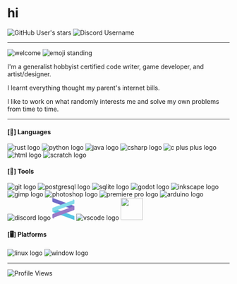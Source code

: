 # hi

![GitHub User's stars](https://img.shields.io/github/stars/Multirious?style=for-the-badge&logo=github)
![Discord Username](https://img.shields.io/badge/Username-multirious-7289da?style=for-the-badge&logo=discord&logoColor=white)

---

<img src="https://i.pinimg.com/originals/be/b5/41/beb541eeb1ee06ba00ef55d5baa60773.gif" alt="welcome" width=20% /> <img src="https://github.com/Multirious/Multirious/assets/77918086/626e2dcd-6f3a-4b14-afee-151a70d61fe9)" alt="emoji standing" width=20% />

I'm a generalist hobbyist certified code writer, game developer, and artist/designer.

I learnt everything thought my parent's internet bills.

I like to work on what randomly interests me and solve my own problems from time to time.

---

#### [📝] Languages

<img src="https://www.rust-lang.org/logos/rust-logo-128x128.png" alt="rust logo" width=50 height=50 /> <img src="https://cdn.jsdelivr.net/gh/devicons/devicon/icons/python/python-original.svg" alt="python logo" width=50 height=50 />
<img src="https://cdn.jsdelivr.net/gh/devicons/devicon/icons/java/java-original.svg" alt="java logo" width=50 height=50 />
<img src="https://cdn.jsdelivr.net/gh/devicons/devicon/icons/csharp/csharp-original.svg" alt="csharp logo" width=50 height=50 />
<img src="https://cdn.jsdelivr.net/gh/devicons/devicon/icons/cplusplus/cplusplus-original.svg" alt="c plus plus logo" width=50 height=50 />
<img src="https://cdn.jsdelivr.net/gh/devicons/devicon/icons/html5/html5-original.svg" alt="html logo" width=50 height=50 />
<img src="https://cdn.worldvectorlogo.com/logos/scratch-cat.svg" alt="scratch logo" width=50 height=50 />

#### [🧰] Tools
<img src="https://cdn.jsdelivr.net/gh/devicons/devicon/icons/git/git-original.svg" alt="git logo" width=50 height=50 /> <img src="https://cdn.jsdelivr.net/gh/devicons/devicon/icons/postgresql/postgresql-plain.svg" alt="postgresql logo" width=50 height=50 />
<img src="https://cdn.jsdelivr.net/gh/devicons/devicon/icons/sqlite/sqlite-original.svg" alt="sqlite logo" width=50 height=50 />
<img src="https://cdn.jsdelivr.net/gh/devicons/devicon/icons/godot/godot-original.svg" alt="godot logo" width=50 height=50 />
<img src="https://cdn.jsdelivr.net/gh/devicons/devicon/icons/inkscape/inkscape-original.svg" alt="inkscape logo" width=50 height=50 />
<img src="https://cdn.jsdelivr.net/gh/devicons/devicon/icons/gimp/gimp-original.svg" alt="gimp logo" width=50 height=50 />
<img src="https://cdn.jsdelivr.net/gh/devicons/devicon/icons/photoshop/photoshop-plain.svg" alt="photoshop logo" width=50 height=50 />
<img src="https://cdn.jsdelivr.net/gh/devicons/devicon/icons/premierepro/premierepro-plain.svg" alt="premiere pro logo" width=50 height=50 />
<img src="https://cdn.jsdelivr.net/gh/devicons/devicon/icons/arduino/arduino-original.svg" alt="arduino logo" width=50 height=50 />
<img src="https://cdn.worldvectorlogo.com/logos/discord-6.svg" alt="discord logo" width=50 height=50 />
<img src="https://github.com/helix-editor/helix/blob/master/logo.svg" alt="helix editor logo" width=50 height=50 />
<img src="https://cdn.jsdelivr.net/gh/devicons/devicon/icons/vscode/vscode-original.svg" alt="vscode logo" width=50 height=50 />
<img src="https://cdn.jsdelivr.net/gh/devicons/devicon/icons/vim/vim-original.svg" width=50 height=50 />

#### [🖥️] Platforms

<img src="https://cdn.jsdelivr.net/gh/devicons/devicon/icons/linux/linux-original.svg" alt="linux logo" width=50 height=50 /> <img src="https://cdn.jsdelivr.net/gh/devicons/devicon/icons/windows8/windows8-original.svg" alt="window logo" width=50 height=50 />

---
![Profile Views](https://komarev.com/ghpvc/?username=multirious&style=for-the-badge)
